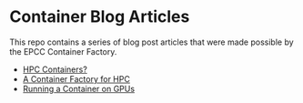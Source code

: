 Container Blog Articles
=======================

This repo contains a series of blog post articles that were made possible by the EPCC Container Factory.

* [HPC Containers?](hpc_containers_qm.md)
* [A Container Factory for HPC](container_factory_hpc.md)
* [Running a Container on GPUs](container_gpu.md)